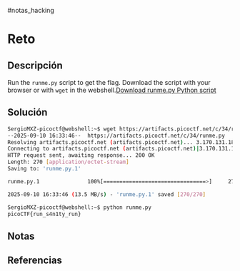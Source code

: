 #notas_hacking
# Reto
## Descripción
Run the `runme.py` script to get the flag. Download the script with your browser or with `wget` in the webshell.[Download runme.py Python script](https://artifacts.picoctf.net/c/34/runme.py)
## Solución
```bash
SergioMXZ-picoctf@webshell:~$ wget https://artifacts.picoctf.net/c/34/runme.py
--2025-09-10 16:33:46--  https://artifacts.picoctf.net/c/34/runme.py
Resolving artifacts.picoctf.net (artifacts.picoctf.net)... 3.170.131.18, 3.170.131.77, 3.170.131.33, ...
Connecting to artifacts.picoctf.net (artifacts.picoctf.net)|3.170.131.18|:443... connected.
HTTP request sent, awaiting response... 200 OK
Length: 270 [application/octet-stream]
Saving to: 'runme.py.1'

runme.py.1               100%[================================>]     270  --.-KB/s    in 0s      

2025-09-10 16:33:46 (13.5 MB/s) - 'runme.py.1' saved [270/270]

SergioMXZ-picoctf@webshell:~$ python runme.py 
picoCTF{run_s4n1ty_run}
```
## Notas
## Referencias
